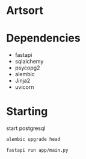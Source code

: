 # Artsort

# Dependencies
- fastapi
- sqlalchemy
- psycopg2
- alembic
- Jinja2
- uvicorn

# Starting
start postgresql
```sh
alembic upgrade head

fastapi run app/main.py
```
